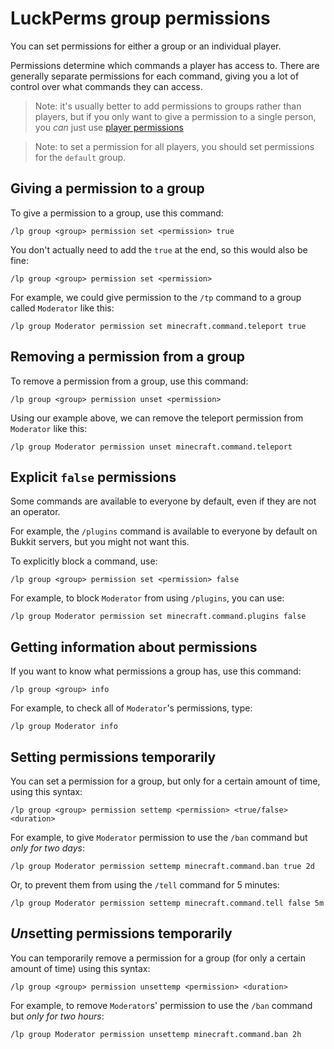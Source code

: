 # LuckPerms group permissions

You can set permissions for either a group or an individual player.

Permissions determine which commands a player has access to. There are generally
separate permissions for each command, giving you a lot of control over what
commands they can access.

> Note: it's usually better to add permissions to groups rather than players,
  but if you only want to give a permission to a single person, you *can* just
  use [player permissions](./player-permissions.md)

> Note: to set a permission for all players, you should set permissions for the
  `default` group.

## Giving a permission to a group

To give a permission to a group, use this command:

``` text
/lp group <group> permission set <permission> true
```

You don't actually need to add the `true` at the end, so this would also be
fine:

``` text
/lp group <group> permission set <permission>
```

For example, we could give permission to the `/tp` command to a group called
`Moderator` like this:

``` text
/lp group Moderator permission set minecraft.command.teleport true
```

## Removing a permission from a group

To remove a permission from a group, use this command:

``` text
/lp group <group> permission unset <permission>
```

Using our example above, we can remove the teleport permission from
`Moderator` like this:

``` text
/lp group Moderator permission unset minecraft.command.teleport
```

## Explicit `false` permissions

Some commands are available to everyone by default, even if they are not an
operator.

For example, the `/plugins` command is available to everyone by default on
Bukkit servers, but you might not want this.

To explicitly block a command, use:

``` text
/lp group <group> permission set <permission> false
```

For example, to block `Moderator` from using `/plugins`, you can use:

``` text
/lp group Moderator permission set minecraft.command.plugins false
```

## Getting information about permissions

If you want to know what permissions a group has, use this command:

``` text
/lp group <group> info
```

For example, to check all of `Moderator`'s permissions, type:

``` text
/lp group Moderator info
```

## Setting permissions temporarily

You can set a permission for a group, but only for a certain amount of time,
using this syntax:

``` text
/lp group <group> permission settemp <permission> <true/false> <duration>
```

For example, to give `Moderator` permission to use the `/ban` command but
*only for two days*:

``` text
/lp group Moderator permission settemp minecraft.command.ban true 2d
```

Or, to prevent them from using the `/tell` command for 5 minutes:

``` text
/lp group Moderator permission settemp minecraft.command.tell false 5m
```

## *Un*setting permissions temporarily

You can temporarily remove a permission for a group (for only a certain amount
of time) using this syntax:

``` text
/lp group <group> permission unsettemp <permission> <duration>
```

For example, to remove `Moderator`s' permission to use the `/ban` command but
*only for two hours*:

``` text
/lp group Moderator permission unsettemp minecraft.command.ban 2h
```

